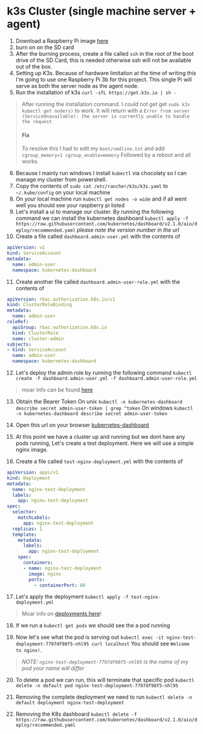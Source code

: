 # k3s Cluster (single machine server + agent)

1. Download a Raspberry Pi image [here](https://ubuntu.com/download/raspberry-pi-core)
2. burn on on the SD card
3. After the burning process, create a file called `ssh` in the root of the boot drive of the SD Card, this is needed otherwise ssh will not be available  out of the box.
4. Setting up K3s. Because of hardware limitation at the time of writing this I'm going to use one Raspberry Pi 3b for this project.
This single Pi will serve as both the server node as the agent node.
5. Run the installation of k3s `curl -sfL https://get.k3s.io | sh -`

> After running the installation command. I could not get get `sudo k3s kubectl get node(s)` to work.
> It will return with a `Error from server (ServiceUnavailable): the server is currently unable to handle the request`
> #### Fix
> To resolve this I had to edit my `boot/cmdline.txt` and add `cgroup_memory=1 cgroup_enable=memory`
> Followed by a reboot and all works.

6. Because I mainly run windows I install `kubectl` via chocolaty so I can manage my cluster from powershell.
7. Copy the contents of `sudo cat /etc/rancher/k3s/k3s.yaml` to `~/.kube/config` on your local machine
8. On your local machine run `kubectl get nodes -o wide` and if all went well you should see your raspberry pi listed
9. Let's install a ui to manage our cluster. By running the following command we can install the kubernetes dashboard
`kubectl apply -f https://raw.githubusercontent.com/kubernetes/dashboard/v2.1.0/aio/deploy/recommended.yaml`
_please note the version number in the url_
10. Create a file called `dashboard.admin-user.yml` with the contents of

```yaml
apiVersion: v1
kind: ServiceAccount
metadata:
  name: admin-user
  namespace: kubernetes-dashboard
```

11. Create another file called `dashboard.admin-user-role.yml` with the contents of

```yaml
apiVersion: rbac.authorization.k8s.io/v1
kind: ClusterRoleBinding
metadata:
  name: admin-user
roleRef:
  apiGroup: rbac.authorization.k8s.io
  kind: ClusterRole
  name: cluster-admin
subjects:
- kind: ServiceAccount
  name: admin-user
  namespace: kubernetes-dashboard
```
12. Let's deploy the admin role by running the following command
`kubectl create -f dashboard.admin-user.yml -f dashboard.admin-user-role.yml`

> moar info can be found [here](https://rancher.com/docs/k3s/latest/en/installation/kube-dashboard/#dashboard-rbac-configuration)

13. Obtain the Bearer Token
On unix `kubectl -n kubernetes-dashboard describe secret admin-user-token | grep ^token`
On windows `kubectl -n kubernetes-dashboard describe secret admin-user-token`
14. Open this url on your browser [kubernetes-dashboard](http://localhost:8001/api/v1/namespaces/kubernetes-dashboard/services/https:kubernetes-dashboard:/proxy/)

15. At this point we have a cluster up and running but we dont have any pods running, Let's create a test deployment.
Here we will use a simple nginx image.
16. Create a file called `test-nginx-deployment.yml` with the contents of
```yaml
apiVersion: apps/v1
kind: Deployment
metadata:
  name: nginx-test-deployment
  labels:
    app: nginx-test-deployment
spec:
  selector:
    matchLabels:
      app: nginx-test-deployment
  replicas: 1
  template:
    metadata:
      labels:
        app: nginx-test-deployment
    spec:
      containers:
      - name: nginx-test-deployment
        image: nginx
        ports:
          - containerPort: 80
```
17. Let's apply the deployment
`kubectl apply -f test-nginx-deployment.yml`
> Moar info on [deployments here](https://kubernetes.io/docs/tasks/run-application/run-stateless-application-deployment/)!

18. If we run a `kubectl get pods` we should see the a pod running

19. Now let's see what the pod is serving out `kubectl exec -it nginx-test-deployment-7797df98f5-nhl95 curl localhost`
You should see `Welcome to nginx!`.
> _NOTE: `nginx-test-deployment-7797df98f5-nhl95` is the name of my pod your name will differ_

20. To delete a pod we can run, this will terminate that specific pod
`kubectl delete -n default pod nginx-test-deployment-7797df98f5-nhl95`

21. Removing the complete deployment we need to run
`kubectl delete -n default deployment nginx-test-deployment`


22. Removing the K8s dashboard
`kubectl delete -f https://raw.githubusercontent.com/kubernetes/dashboard/v2.1.0/aio/deploy/recommended.yaml`
